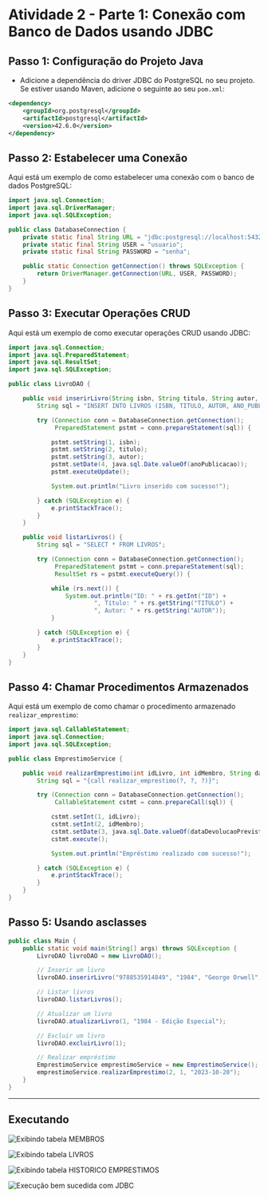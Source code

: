 # Atividade 2 - Parte 1: Conexão com Banco de Dados usando JDBC

## Passo 1: Configuração do Projeto Java
- Adicione a dependência do driver JDBC do PostgreSQL no seu projeto. Se estiver usando Maven, adicione o seguinte ao seu `pom.xml`:

```xml
<dependency>
    <groupId>org.postgresql</groupId>
    <artifactId>postgresql</artifactId>
    <version>42.6.0</version>
</dependency>
```

## Passo 2: Estabelecer uma Conexão
Aqui está um exemplo de como estabelecer uma conexão com o banco de dados PostgreSQL:

```java
import java.sql.Connection;
import java.sql.DriverManager;
import java.sql.SQLException;

public class DatabaseConnection {
    private static final String URL = "jdbc:postgresql://localhost:5432/nome_do_banco";
    private static final String USER = "usuario";
    private static final String PASSWORD = "senha";

    public static Connection getConnection() throws SQLException {
        return DriverManager.getConnection(URL, USER, PASSWORD);
    }
}
```

## Passo 3: Executar Operações CRUD
Aqui está um exemplo de como executar operações CRUD usando JDBC:

```java
import java.sql.Connection;
import java.sql.PreparedStatement;
import java.sql.ResultSet;
import java.sql.SQLException;

public class LivroDAO {

    public void inserirLivro(String isbn, String titulo, String autor, String anoPublicacao) {
        String sql = "INSERT INTO LIVROS (ISBN, TITULO, AUTOR, ANO_PUBLICACAO) VALUES (?, ?, ?, ?)";

        try (Connection conn = DatabaseConnection.getConnection();
             PreparedStatement pstmt = conn.prepareStatement(sql)) {

            pstmt.setString(1, isbn);
            pstmt.setString(2, titulo);
            pstmt.setString(3, autor);
            pstmt.setDate(4, java.sql.Date.valueOf(anoPublicacao));
            pstmt.executeUpdate();

            System.out.println("Livro inserido com sucesso!");

        } catch (SQLException e) {
            e.printStackTrace();
        }
    }

    public void listarLivros() {
        String sql = "SELECT * FROM LIVROS";

        try (Connection conn = DatabaseConnection.getConnection();
             PreparedStatement pstmt = conn.prepareStatement(sql);
             ResultSet rs = pstmt.executeQuery()) {

            while (rs.next()) {
                System.out.println("ID: " + rs.getInt("ID") +
                        ", Título: " + rs.getString("TITULO") +
                        ", Autor: " + rs.getString("AUTOR"));
            }

        } catch (SQLException e) {
            e.printStackTrace();
        }
    }
}
```

## Passo 4: Chamar Procedimentos Armazenados
Aqui está um exemplo de como chamar o procedimento armazenado `realizar_emprestimo`:

```java
import java.sql.CallableStatement;
import java.sql.Connection;
import java.sql.SQLException;

public class EmprestimoService {

    public void realizarEmprestimo(int idLivro, int idMembro, String dataDevolucaoPrevista) {
        String sql = "{call realizar_emprestimo(?, ?, ?)}";

        try (Connection conn = DatabaseConnection.getConnection();
             CallableStatement cstmt = conn.prepareCall(sql)) {

            cstmt.setInt(1, idLivro);
            cstmt.setInt(2, idMembro);
            cstmt.setDate(3, java.sql.Date.valueOf(dataDevolucaoPrevista));
            cstmt.execute();

            System.out.println("Empréstimo realizado com sucesso!");

        } catch (SQLException e) {
            e.printStackTrace();
        }
    }
}
```

## Passo 5: Usando asclasses

```java
public class Main {
    public static void main(String[] args) throws SQLException {
        LivroDAO livroDAO = new LivroDAO();

        // Inserir um livro
        livroDAO.inserirLivro("9788535914849", "1984", "George Orwell", "1949-06-08");

        // Listar livros
        livroDAO.listarLivros();

        // Atualizar um livro
        livroDAO.atualizarLivro(1, "1984 - Edição Especial");

        // Excluir um livro
        livroDAO.excluirLivro(1);

        // Realizar empréstimo
        EmprestimoService emprestimoService = new EmprestimoService();
        emprestimoService.realizarEmprestimo(2, 1, "2023-10-20");
    }
}
```

---

## Executando

![Exibindo tabela MEMBROS](1741729095311.png)

![Exibindo tabela LIVROS](1741728915235.png)

![Exibindo tabela HISTORICO EMPRESTIMOS](1741729540021.png)

![Execução bem sucedida com JDBC](1741729155800.png)
